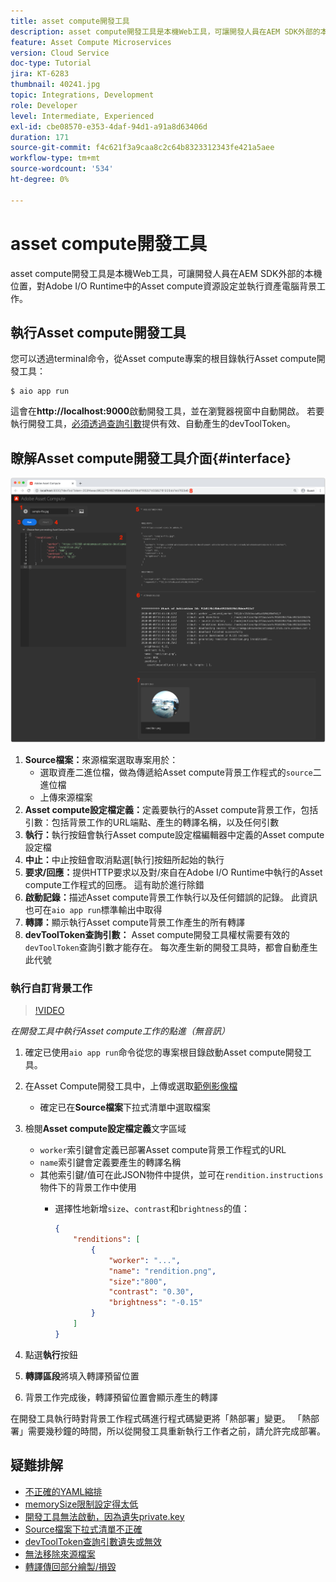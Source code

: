 ```yaml
---
title: asset compute開發工具
description: asset compute開發工具是本機Web工具，可讓開發人員在AEM SDK外部的本機位置，對Adobe I/O Runtime中的Asset compute資源設定並執行資產電腦背景工作。
feature: Asset Compute Microservices
version: Cloud Service
doc-type: Tutorial
jira: KT-6283
thumbnail: 40241.jpg
topic: Integrations, Development
role: Developer
level: Intermediate, Experienced
exl-id: cbe08570-e353-4daf-94d1-a91a8d63406d
duration: 171
source-git-commit: f4c621f3a9caa8c2c64b8323312343fe421a5aee
workflow-type: tm+mt
source-wordcount: '534'
ht-degree: 0%

---
```


# asset compute開發工具

asset compute開發工具是本機Web工具，可讓開發人員在AEM SDK外部的本機位置，對Adobe I/O Runtime中的Asset compute資源設定並執行資產電腦背景工作。

## 執行Asset compute開發工具

您可以透過terminal命令，從Asset compute專案的根目錄執行Asset compute開發工具：

```
$ aio app run
```

這會在&#x200B;__http://localhost:9000__&#x200B;啟動開發工具，並在瀏覽器視窗中自動開啟。 若要執行開發工具，[必須透過查詢引數](#troubleshooting__devtooltoken)提供有效、自動產生的devToolToken。

## 瞭解Asset compute開發工具介面{#interface}

![Asset compute開發工具](./assets/development-tool/asset-compute-dev-tool.png)

1. __Source檔案：__&#x200B;來源檔案選取專案用於：
   + 選取資產二進位檔，做為傳遞給Asset compute背景工作程式的`source`二進位檔
   + 上傳來源檔案
1. __Asset compute設定檔定義：__&#x200B;定義要執行的Asset compute背景工作，包括引數：包括背景工作的URL端點、產生的轉譯名稱，以及任何引數
1. __執行：__&#x200B;執行按鈕會執行Asset compute設定檔編輯器中定義的Asset compute設定檔
1. __中止：__&#x200B;中止按鈕會取消點選[執行]按鈕所起始的執行
1. __要求/回應：__&#x200B;提供HTTP要求以及對/來自在Adobe I/O Runtime中執行的Asset compute工作程式的回應。 這有助於進行除錯
1. __啟動記錄：__&#x200B;描述Asset compute背景工作執行以及任何錯誤的記錄。 此資訊也可在`aio app run`標準輸出中取得
1. __轉譯：__&#x200B;顯示執行Asset compute背景工作產生的所有轉譯
1. __devToolToken查詢引數：__ Asset compute開發工具權杖需要有效的`devToolToken`查詢引數才能存在。 每次產生新的開發工具時，都會自動產生此代號

### 執行自訂背景工作

>[!VIDEO](https://video.tv.adobe.com/v/40241?quality=12&learn=on)

_在開發工具中執行Asset compute工作的點進（無音訊）_

1. 確定已使用`aio app run`命令從您的專案根目錄啟動Asset compute開發工具。
1. 在Asset Compute開發工具中，上傳或選取[範例影像檔](../assets/samples/sample-file.jpg)
   + 確定已在&#x200B;__Source檔案__&#x200B;下拉式清單中選取檔案
1. 檢閱&#x200B;__Asset compute設定檔定義__&#x200B;文字區域
   + `worker`索引鍵會定義已部署Asset compute背景工作程式的URL
   + `name`索引鍵會定義要產生的轉譯名稱
   + 其他索引鍵/值可在此JSON物件中提供，並可在`rendition.instructions`物件下的背景工作中使用
      + 選擇性地新增`size`、`contrast`和`brightness`的值：

        ```json
        {
            "renditions": [
                {
                    "worker": "...",
                    "name": "rendition.png",
                    "size":"800",
                    "contrast": "0.30",
                    "brightness": "-0.15"
                }
            ]
        }
        ```

1. 點選&#x200B;__執行__&#x200B;按鈕
1. __轉譯區段__&#x200B;將填入轉譯預留位置
1. 背景工作完成後，轉譯預留位置會顯示產生的轉譯

在開發工具執行時對背景工作程式碼進行程式碼變更將「熱部署」變更。 「熱部署」需要幾秒鐘的時間，所以從開發工具重新執行工作者之前，請允許完成部署。

## 疑難排解

+ [不正確的YAML縮排](../troubleshooting.md#incorrect-yaml-indentation)
+ [memorySize限制設定得太低](../troubleshooting.md#memorysize-limit-is-set-too-low)
+ [開發工具無法啟動，因為遺失private.key](../troubleshooting.md#missing-private-key)
+ [Source檔案下拉式清單不正確](../troubleshooting.md#source-files-dropdown-incorrect)
+ [devToolToken查詢引數遺失或無效](../troubleshooting.md#missing-or-invalid-devtooltoken-query-parameter)
+ [無法移除來源檔案](../troubleshooting.md#unable-to-remove-source-files)
+ [轉譯傳回部分繪製/損毀](../troubleshooting.md#rendition-returned-partially-drawn-or-corrupt)
